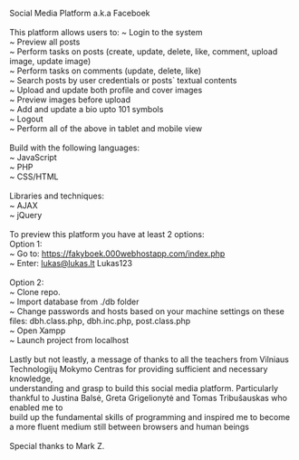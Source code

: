 Social Media Platform a.k.a Faceboek <br />
<br />
This platform allows users to:
~ Login to the system <br />
~ Preview all posts <br />
~ Perform tasks on posts (create, update, delete, like, comment, upload image, update image) <br />
~ Perform tasks on comments (update, delete, like) <br />
~ Search posts by user credentials or posts` textual contents <br />
~ Upload and update both profile and cover images <br />
~ Preview images before upload <br />
~ Add and update a bio upto 101 symbols <br />
~ Logout <br />
~ Perform all of the above in tablet and mobile view <br />
 <br />
Build with the following languages: <br />
~ JavaScript <br />
~ PHP <br />
~ CSS/HTML <br />
 <br />
Libraries and techniques: <br />
~ AJAX <br />
~ jQuery <br />
 <br />
To preview this platform you have at least 2 options: <br />
Option 1: <br />
~ Go to: https://fakyboek.000webhostapp.com/index.php <br />
~ Enter: lukas@lukas.lt Lukas123 <br />
 <br />
Option 2: <br />
~ Clone repo. <br />
~ Import database from ./db folder <br />
~ Change passwords and hosts based on your machine settings on these files: dbh.class.php, dbh.inc.php, post.class.php <br />
~ Open Xampp <br />
~ Launch project from localhost <br />
 <br />
Lastly but not leastly, a message of thanks to all the teachers from Vilniaus Technologijų Mokymo Centras for providing sufficient and necessary knowledge,  <br />
understanding and grasp to build this social media platform. Particularly thankful to Justina Balsė, Greta Grigelionytė and Tomas Tribušauskas who enabled me to  <br />
build up the fundamental skills of programming and inspired me to become a more fluent medium still between browsers and human beings <br />
 <br />
Special thanks to Mark Z.
